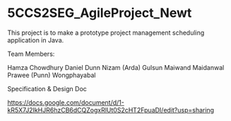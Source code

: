 # 5CCS2SEG_AgileProject_Newt

This project is to make a prototype project management scheduling application in Java.

Team Members:

Hamza Chowdhury
Daniel Dunn
Nizam (Arda) Gulsun
Maiwand Maidanwal
Prawee (Punn) Wongphayabal

Specification & Design Doc

https://docs.google.com/document/d/1-kR5X7J2IkHJR6hzCB6dCQZogxRlUt0S2cHT2FpuaDI/edit?usp=sharing
